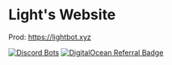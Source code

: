 # Light's Website
Prod: https://lightbot.xyz

[![Discord Bots](https://top.gg/api/widget/status/704823131549860000.svg)](https://top.gg/bot/704823131549860000)
[![DigitalOcean Referral Badge](https://web-platforms.sfo2.cdn.digitaloceanspaces.com/WWW/Badge%201.svg)](https://www.digitalocean.com/?refcode=6011078e3bf2&utm_campaign=Referral_Invite&utm_medium=Referral_Program&utm_source=badge)
